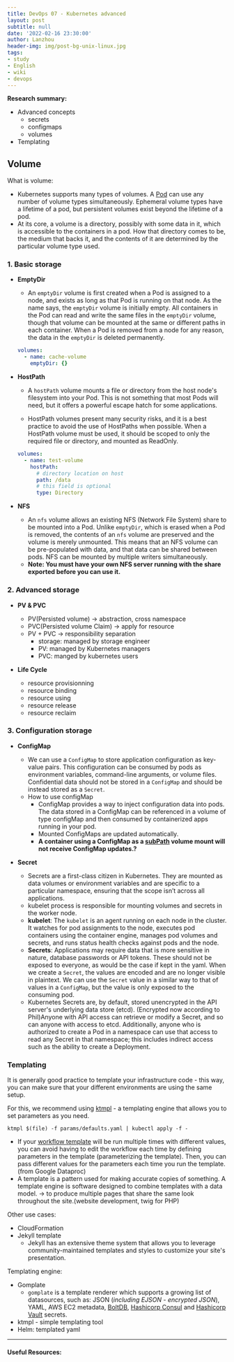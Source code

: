 ```yaml
---
title: DevOps 07 - Kubernetes advanced
layout: post
subtitle: null
date: '2022-02-16 23:30:00'
author: Lanzhou
header-img: img/post-bg-unix-linux.jpg
tags:
- study
- English
- wiki
- devops
---
```

**Research summary:**

- Advanced concepts
  - secrets
  - configmaps
  - volumes
- Templating

## Volume

What is volume:

- Kubernetes supports many types of volumes. A [Pod](https://kubernetes.io/docs/concepts/workloads/pods/) can use any number of volume types simultaneously. Ephemeral volume types have a lifetime of a pod, but persistent volumes exist beyond the lifetime of a pod.
- At its core, a volume is a directory, possibly with some data in it, which is accessible to the containers in a pod. How that directory comes to be, the medium that backs it, and the contents of it are determined by the particular volume type used.

### 1. Basic storage

- **EmptyDir**
    - An `emptyDir` volume is first created when a Pod is assigned to a node, and exists as long as that Pod is running on that node. As the name says, the `emptyDir` volume is initially empty. All containers in the Pod can read and write the same files in the `emptyDir` volume, though that volume can be mounted at the same or different paths in each container. When a Pod is removed from a node for any reason, the data in the `emptyDir` is deleted permanently.
    
    ```yaml
    volumes:
      - name: cache-volume
        emptyDir: {}
    ```
    
- **HostPath**
    - A `hostPath` volume mounts a file or directory from the host node's filesystem into your Pod. This is not something that most Pods will need, but it offers a powerful escape hatch for some applications.
        
    - HostPath volumes present many security risks, and it is a best practice to avoid the use of HostPaths when possible. When a HostPath volume must be used, it should be scoped to only the required file or directory, and mounted as ReadOnly.
    
    ```yaml
    volumes:
      - name: test-volume
        hostPath:
          # directory location on host
          path: /data
          # this field is optional
          type: Directory
    ```
    
- **NFS**
    - An `nfs` volume allows an existing NFS (Network File System) share to be mounted into a Pod. Unlike `emptyDir`, which is erased when a Pod is removed, the contents of an `nfs` volume are preserved and the volume is merely unmounted. This means that an NFS volume can be pre-populated with data, and that data can be shared between pods. NFS can be mounted by multiple writers simultaneously.
    - **Note: You must have your own NFS server running with the share exported before you can use it.**

### 2. Advanced storage

- **PV & PVC**
    
    - PV(Persisted volume) → abstraction, cross namespace
    - PVC(Persisted volume Claim) → apply for resource
    - PV + PVC → responsibility separation
        - storage: managed by storage engineer
        - PV: managed by Kubernetes managers
        - PVC: manged by kubernetes users
    
- **Life Cycle**
    - resource provisionning
    - resource binding
    - resource using
    - resource release
    - resource reclaim

### 3. Configuration storage

- **ConfigMap**
    - We can use a `ConfigMap` to store application configuration as key-value pairs. This configuration can be consumed by pods as environment variables, command-line arguments, or volume files. Confidential data should not be stored in a `ConfigMap` and should be instead stored as a `Secret`.
    - How to use configMap
        - ConfigMap provides a way to inject configuration data into pods. The data stored in a ConfigMap can be referenced in a volume of type configMap and then consumed by containerized apps running in your pod.
        - Mounted ConfigMaps are updated automatically.
        - **A container using a ConfigMap as a [subPath](https://kubernetes.io/docs/concepts/storage/volumes/#using-subpath) volume mount will not receive ConfigMap updates.?**
    
- **Secret**
    - Secrets are a first-class citizen in Kubernetes. They are mounted as data volumes or environment variables and are specific to a particular namespace, ensuring that the scope isn’t across all applications.
    - kubelet process is responsible for mounting volumes and secrets in the worker node.
    - **kubelet**: The `kubelet` is an agent running on each node in the cluster. It watches for pod assignments to the node, executes pod containers using the container engine, manages pod volumes and secrets, and runs status health checks against pods and the node.
    - **Secrets**: Applications may require data that is more sensitive in nature, database passwords or API tokens. These should not be exposed to everyone, as would be the case if kept in the yaml. When we create a `Secret`, the values are encoded and are no longer visible in plaintext. We can use the `Secret` value in a similar way to that of values in a `ConfigMap`, but the value is only exposed to the consuming pod.
    - Kubernetes Secrets are, by default, stored unencrypted in the API server's underlying data store (etcd). (Encrypted now according to Phil)Anyone with API access can retrieve or modify a Secret, and so can anyone with access to etcd. Additionally, anyone who is authorized to create a Pod in a namespace can use that access to read any Secret in that namespace; this includes indirect access such as the ability to create a Deployment.

### Templating

It is generally good practice to template your infrastructure code - this way, you can make sure that your different environments are using the same setup.

For this, we recommend using [ktmpl](https://github.com/jimmycuadra/ktmpl) - a templating engine that allows you to set parameters as you need.

`ktmpl $(file) -f params/defaults.yaml | kubectl apply -f -`

- If your [workflow template](https://cloud.google.com/dataproc/docs/concepts/workflows/overview) will be run multiple times with different values, you can avoid having to edit the workflow each time by defining parameters in the template (parameterizing the template). Then, you can pass different values for the parameters each time you run the template. (from Google Dataproc)
- A template is a pattern used for making accurate copies of something. A template engine is software designed to combine templates with a data model. → to produce multiple pages that share the same look throughout the site.(website development, twig for PHP)

Other use cases:

- CloudFormation
- Jekyll template
    - Jekyll has an extensive theme system that allows you to leverage community-maintained templates and styles to customize your site's presentation.

Templating engine:

- Gomplate
    - `gomplate` is a template renderer which supports a growing list of datasources, such as: JSON (*including EJSON - encrypted JSON*), YAML, AWS EC2 metadata, [BoltDB](https://pkg.go.dev/go.etcd.io/bbolt), [Hashicorp Consul](https://www.consul.io/) and [Hashicorp Vault](https://www.vaultproject.io/) secrets.
- ktmpl - simple templating tool
- Helm: templated yaml

---
#### Useful Resources:
